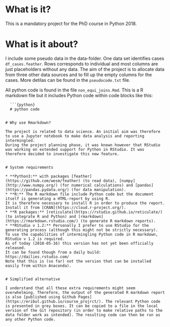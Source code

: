 # What is it?

This is a mandatory project for the PhD course in Python 2018.

# What is it about?

I include some pseudo data in the data-folder.
One data set identifies cases `df_cases.feather`. Rows corresponds to individual and most columns are just placeholders without any data.
The aim of the project is to allocate data from three other data sources and to fill up the empty columns for the cases. 
More detilas can be found in the `pseudocode.txt` file. 

All python code is found in the file `non_equi_joins.Rmd`. This is a R markdown file but it includes Python code within code blocks like this:

```
  ```{python}
  # python code
  ```
```

# Why use Rmarkdown?

The project is related to data science. An initial aim was therefore to use a Jupyter notebook to make data analysis and reporting intermingled.
During the project planning phase, it was known however that RStudio was working on extended support for Python in RStudio. It was therefore decided to investigate this new feature. 


# System requirements

* **Python3:** with packages [feather](https://github.com/wesm/feather) (to read data), [numpy](http://www.numpy.org/) (for numerical calculations) and [pandas](https://pandas.pydata.org/) (for data manipulation).
* **R:** The R markdown file include Python code but the document itself is generating a HTML-report by using R.
It is therefore necessary to install R in order to produce the report.
Install it from [CRAN](https://cloud.r-project.org/).
* **R packages:** [reticulate](https://rstudio.github.io/reticulate/) (to integrate R and Python) and [rmarkdown](https://rmarkdown.rstudio.com/) (to generate R markdown reports). 
* **RStudio v 1.2:** Personally I prefer to use RStudio for the generating process (although this might not be strictly necessary).
To use the capabilities of intermingling Python code in R markdown, RStudio v 1.2 is required.
As of today (2018-05-16) this version has not yet been officially released.
It can be found though from a daily build: https://dailies.rstudio.com/
Note that this is (so far) not the version that can be installed easily from within Anaconda).


# Simplified alternative

I understand that all these extra requirements might seem overwhelming. Therefore, the output of the generated R markdown report is also [published using Github Pages](https://eribul.github.io/course_projrct/). The relevant Python code is presented in grey boxes. It can be copied to a file in the local version of the Git repository (in order to make relative paths to the data folder work as intended). The resulting code can then be run as any other Python code.  
